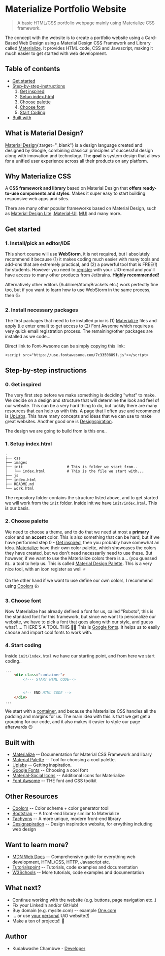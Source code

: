 # Materialize Portfolio Website
> A basic HTML/CSS portfolio webpage mainly using Materialize CSS framework.

The concept with the website is to create a portfolio website using a Card-Based Web Design using a
Material Design CSS Framework and Library called [Materialize](materializecss.com/getting-started.html).
It provides HTML code, CSS and Javascript, making it much easier to get started with web development.


## Table of contents
* [Get started](#get-started)
* [Step-by-step-instructions](#step-by-step-instructions)
    1. [Get inspired](#0-get-inspired)
    2. [Setup index.html](#1-setup-index.html)
    3. [Choose palette](#2-choose-palette)
    4. [Choose font](#3-choose-font)
    5. [Start Coding](#4-start-coding)
* [Built with](#5-built-with)

## What is Material Design?

[Material Design](https://material.io/guidelines/#){:target="_blank"} is a design language created and designed by Google, combining classical principles of successful design
along with innovation and technology. The **goal** is system design that allows for a unified
user experience across all their products on any platform.

## Why Materialize CSS
A **CSS framework and library** based on Material Design that **offers ready-to-use components and styles**. Makes
it super easy to start building responsive web apps and sites.

There are many other popular frameworks based on Material Design, such as [Material Design Lite](https://getmdl.io)
,[Material-UI](http://www.material-ui.com/#/), [MUI](https://www.muicss.com) and many more..


## Get started

### 1. Install/pick an editor/IDE

This short course will use **WebStorm**, it is not required, but I absolutely recommend it because (1)
it makes coding much easier with many tools and add-ons that are extremely practical, and (2) a powerful
tool that is FREE(!) for students. However you need to [register](https://www.jetbrains.com/student/) with your UiO-email
and you'll have access to many other products from Jetbrains. **Highly recommended!**

Alternatively other editors (Sublime/Atom/Brackets etc.) work perfectly fine too, but if you want to learn how
to use WebStorm in the same process, then :thumbsup:    

### 2. Install necessary packages

The first packages that need to be installed prior is (1) [Materialize](http://materializecss.com/getting-started.html)
files and apply (i.e enter email) to get access to (2) [Font Awsome](http://fontawesome.io) which requires a very quick email
registration process. The remaining/other packages are installed as we code...

Direct link to Font-Awsome can be simply copying this link:

```
<script src="https://use.fontawesome.com/7c3350889f.js"></script>

```

## Step-by-step instructions


### 0. Get inspired

The very first step before we make something is deciding "what" to make. We decide on a design
and structure that will determine the look and feel of our website. This can be a very hard thing to
do, but luckily there are many resources that can help us with this. A page that I often use and
recommend is [UpLabs](https://www.uplabs.com). This have many concepts and ideas that we can use to
make great websites. Another good one is [Designspiration](https://www.designspiration.net).

The design we are going to build from is this one..


### 1. Setup index.html

    .
    ├── css
    ├── images
    ├── init                    # This is folder we start from..
    │   └── index.html          # This is the file we start with...
    ├── js
    ├── index.html
    ├── README.md
    └── work.html

The repository folder contains the structure listed above, and to get started we
will work from the `init` folder. Inside init we have `init/index.html`. This is
our basis.

### 2. Choose palette

We need to choose a theme, and to do that we need at most a **primary** color and an **accent** color.
This is also something that can be hard, but if we have performed step 0 - [Get inspired](#get-inspired), then
you probably have somewhat an idea. [Materialize](http://materializecss.com/color.html) have their own color palette, which showcases the
colors they have created, but we don't need necessarily need to use these. But however, if
we want to use the Materialize colors there is a... (you guessed it).. a tool to help us. This is called
[Material Design Palette](https://www.materialpalette.com). This is a very nice tool, with an icon register as well :star:

On the other hand if we want to use define our own colors, I recommend using [Coolors](https://coolors.co) :thumbsup:

### 3. Choose font

Now Materialize has already defined a font for us, called "Roboto", this is the standard font
for this framework, but since we want to personalize our website, we have to pick a font
that goes along with our style, and guess what?.... THERE'S A TOOL THIS :tada::100: This is [Google fonts](https://fonts.google.com).
It helps us to easily choose and import cool fonts to work with.

### 4. Start coding

Inside `init/index.html` we have our starting point, and from here we start coding..

```html
...
    <div class="container">
        <!--- START HTML CODE-->


        <!-- END HTML CODE -->
    </div>
...

```

We start with a [container](http://materializecss.com/grid.html), and because the Materialize CSS handles all the padding and margins for us.
The main idea with this is that we get get a grouping for our code, and it also makes
it easier to style our page afterwards :wink:

## Built with

* [Materialize](materializecss.com/getting-started.html) -- Documentation for Material CSS Framework and libary
* [Material Palette](https://www.materialpalette.com) -- Tool for choosing a cool palette.
* [Uplabs](https://www.uplabs.com) -- Getting inspiration.
* [Google Fonts](https://fonts.google.com) -- Choosing a cool font
* [Material-Social Icons](https://terrymooreii.github.io/materialize-social/) -- Additional icons for Materialize
* [Font Awsome](http://fontawesome.io) -- THE font and CSS toolkit


## Other Resources
* [Coolors](https://coolors.co) -- Color scheme + color generator tool
* [Bootstrap](http://getbootstrap.com) -- A front-end library similar to Materialize
* [Tachyons](http://tachyons.io) -- A more unique, modern front-end library
* [Designspiration](https://www.designspiration.net) -- Design inspiration website, for ervything including web design


## Want to learn more?
* [MDN Web Docs]() -- Comprehensive guide for everything web development, HTML/CSS, HTTP, Javascript etc.
* [Tutorialspoint](https://www.tutorialspoint.com/html/) -- Tutorials, code examples and documentation
* [W3Schools](https://www.w3schools.com/html/default.asp) -- More tutorials, code examples and documentation

## What next?

* Continue working with the website (e.g. buttons, page navigation etc..)
* Fix your LinkedIn and/or GitHub!
* Buy domain (e.g. mysite.com) -- example [One.com](https://www.one.com/no/domene/kjope-domene)
* ... or use [your personal](http://www.uio.no/tjenester/it/web/personlig-nettside/hjelp/www.html) UiO website(!)
* Make a ton of projects!! :tada:

## Author
* Kudakwashe Chambwe - [Developer](https://github.com/kudachambwe)